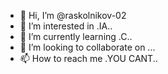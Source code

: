 - 👋 Hi, I’m @raskolnikov-02
- 👀 I’m interested in .IA..
- 🌱 I’m currently learning .C..
- 💞️ I’m looking to collaborate on ...
- 📫 How to reach me .YOU CANT..

<!---
raskolnikov-02/raskolnikov-02 is a ✨ special ✨ repository because its `README.md` (this file) appears on your GitHub profile.
You can click the Preview link to take a look at your changes.
--->
